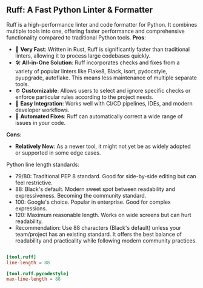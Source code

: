 <!--
Copyright (c) 2025, Steve Morin

Permission is hereby granted, free of charge, to any person obtaining a copy of this software and associated documentation files (the "Software"), to deal in the Software without restriction, including without limitation the rights to use, copy, modify, merge, publish, distribute, sublicense, and/or sell copies of the Software, and to permit persons to whom the Software is furnished to do so, subject to the following conditions:

The above copyright notice and this permission notice shall be included in all copies or substantial portions of the Software.

THE SOFTWARE IS PROVIDED "AS IS", WITHOUT WARRANTY OF ANY KIND, EXPRESS OR IMPLIED, INCLUDING BUT NOT LIMITED TO THE WARRANTIES OF MERCHANTABILITY, FITNESS FOR A PARTICULAR PURPOSE AND NONINFRINGEMENT. IN NO EVENT SHALL THE AUTHORS OR COPYRIGHT HOLDERS BE LIABLE FOR ANY CLAIM, DAMAGES OR OTHER LIABILITY, WHETHER IN AN ACTION OF CONTRACT, TORT OR OTHERWISE, ARISING FROM, OUT OF OR IN CONNECTION WITH THE SOFTWARE OR THE USE OR OTHER DEALINGS IN THE SOFTWARE.
-->
## Ruff: A Fast Python Linter & Formatter

Ruff is a high-performance linter and code formatter for Python. It combines multiple tools into one, offering faster performance and comprehensive functionality compared to traditional Python tools.
**Pros**:

- 🚀 **Very Fast**: Written in Rust, Ruff is significantly faster than traditional linters, allowing it to process large codebases quickly.
-  🛠 **All-in-One Solution**: Ruff incorporates checks and fixes from a variety of popular linters like Flake8, Black, isort, pydocstyle, pyupgrade, autoflake. This means less maintenance of multiple separate tools.
- ⚙ **Customizable**: Allows users to select and ignore specific checks or enforce particular rules according to the project needs.
- 🔗 **Easy Integration**: Works well with CI/CD pipelines, IDEs, and modern developer workflows.
- 🔄 **Automated Fixes**: Ruff can automatically correct a wide range of issues in your code.

**Cons**:
- **Relatively New**: As a newer tool, it might not yet be as widely adopted or supported in some edge cases.

Python line length standards:
- 79/80: Traditional PEP 8 standard. Good for side-by-side editing but can feel restrictive.
- 88: Black's default. Modern sweet spot between readability and expressiveness. Becoming the community standard.
- 100: Google's choice. Popular in enterprise. Good for complex expressions.
- 120: Maximum reasonable length. Works on wide screens but can hurt readability.
- Recommendation: Use 88 characters (Black's default) unless your team/project has an existing standard. It offers the best balance of readability and practicality while following modern community practices.

```pyproject.toml

[tool.ruff]
line-length = 88

[tool.ruff.pycodestyle]
max-line-length = 88
```
